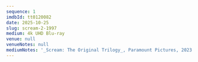 ```yaml
---
sequence: 1
imdbId: tt0120082
date: 2025-10-25
slug: scream-2-1997
medium: 4k UHD Blu-ray
venue: null
venueNotes: null
mediumNotes: '_Scream: The Original Trilogy_, Paramount Pictures, 2023'
---
```


